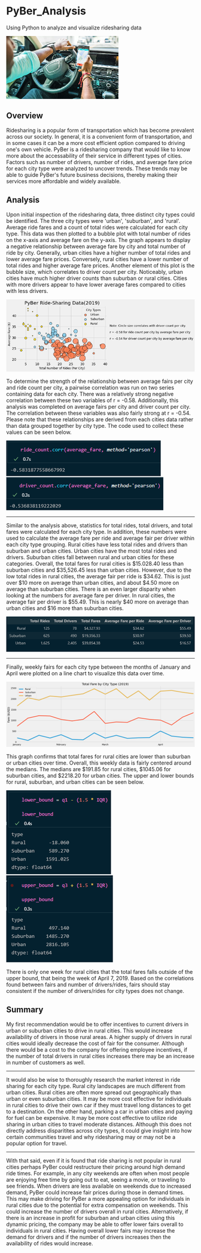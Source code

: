 # PyBer_Analysis
Using Python to analyze and visualize ridesharing data

![RS](https://github.com/Mots94/PyBer_Analysis/blob/main/analysis/ride_share.png)

## Overview
Ridesharing is a popular form of transportation which has become prevalent across our society.  In general, it is a convenient form of transportation, and in some cases it can be a more cost efficient option compared to driving one's own vehicle.  PyBer is a ridesharing company that would like to know more about the accessability of their service in different types of cities.  Factors such as number of drivers, number of rides, and average fare price for each city type were analyzed to uncover trends.  These trends may be able to guide PyBer's future business decisions, thereby making their services more affordable and widely available.

## Analysis
Upon initial inspection of the ridesharing data, three distinct city types could be identified.  The three city types were 'urban', 'suburban', and 'rural'.  Average ride fares and a count of total rides were calculated for each city type.  This data was then plotted to a bubble plot with total number of rides on the x-axis and average fare on the y-axis.  The graph appears to display a negative relationship between average fare by city and total number of ride by city.  Generally, urban cities have a higher number of total rides and lower average fare prices.  Conversely, rural cities have a lower number of total rides and higher average fare prices.  Another element of this plot is the bubble size, which correlates to driver count per city.  Noticeably, urban cities have much higher driver counts than suburban or rural cities.  Cities with more drivers appear to have lower average fares compared to cities with less drivers.  

![Fig1](https://github.com/Mots94/PyBer_Analysis/blob/main/analysis/Fig1.png)

To determine the strength of the relationship between average fairs per city and ride count per city, a pairwise correlation was run on two series containing data for each city.  There was a relatively strong negative correlation between these two variables of r = -0.58.  Additionally, this analysis was completed on average fairs per city and driver count per city.  The correlation between these variables was also fairly strong at r = -0.54.  Please note that these relationships are derived from each cities data rather than data grouped together by city type.  The code used to collect these values can be seen below.

![RFC](https://github.com/Mots94/PyBer_Analysis/blob/main/analysis/rides_fare_corr.PNG) 
![DFC](https://github.com/Mots94/PyBer_Analysis/blob/main/analysis/driver_fare_corr.PNG)

---
Similar to the analysis above, statistics for total rides, total drivers, and total fares were calculated for each city type.  In addition, these numbers were used to calculate the average fare per ride and average fair per driver within each city type grouping.  Rural cities have less total rides and drivers than suburban and urban cities.  Urban cities have the most total rides and drivers.  Suburban cities fall between rural and urban cities for these categories.  Overall, the total fares for rural cities is $15.028.40 less than suburban cities and $35,526.45 less than urban cities.  However, due to the low total rides in rural cities, the average fair per ride is $34.62.  This is just over $10 more on average than urban cities, and about $4.50 more on average than suburban cities.  There is an even larger disparity when looking at the numbers for average fare per driver.  In rural cities, the average fair per driver is $55.49.  This is nearly $40 more on average than urban cities and $16 more than suburban cities.

![FS](https://github.com/Mots94/PyBer_Analysis/blob/main/analysis/Fare_Summary.PNG)

---
Finally, weekly fairs for each city type between the months of January and April were plotted on a line chart to visualize this data over time. 

![TFL](https://github.com/Mots94/PyBer_Analysis/blob/main/analysis/Fig8.png)

This graph confirms that total fares for rural cities are lower than suburban or urban cities over time.  Overall, this weekly data is fairly centered around the medians.  The medians are $191.85 for rural cities, $1045.06 for suburban cities, and $2218.20 for urban cities.  The upper and lower bounds for rural, suburban, and urban cities can be seen below.

![LB](https://github.com/Mots94/PyBer_Analysis/blob/main/analysis/lower_bound.PNG) ![UB](https://github.com/Mots94/PyBer_Analysis/blob/main/analysis/upper_bound.PNG)

There is only one week for rural cities that the total fares falls outside of the upper bound, that being the week of April 7, 2019.  Based on the correlations found between fairs and number of drivers/rides, fairs should stay consistent if the number of drivers/rides for city types does not change.  

## Summary
My first recommendation would be to offer incentives to current drivers in urban or suburban cities to drive in rural cities. This would increase availability of drivers in those rural areas.  A higher supply of drivers in rural cities would ideally decrease the cost of fair for the consumer.  Although there would be a cost to the company for offering employee incentives, if the number of total drivers in rural cities increases there may be an increase in number of customers as well.

---
It would also be wise to thoroughly research the market interest in ride sharing for each city type.  Rural city landscapes are much different from urban cities. Rural cities are often more spread out geographically than urban or even suburban cities.  It may be more cost effective for individuals in rural cities to drive their own car if they must travel long distances to get to a destination.  On the other hand, parking a car in urban cities and paying for fuel can be expensive.  It may be more cost effective to utilize ride sharing in urban cities to travel moderate distances.  Although this does not directly address disparitites across city types, it could give insight into how certain communities travel and why ridesharing may or may not be a popular option for travel.

---
With that said, even if it is found that ride sharing is not popular in rural cities perhaps PyBer could restructure their pricing around high demand ride times.  For example, in any city weekends are often when most people are enjoying free time by going out to eat, seeing a movie, or traveling to see friends.  When drivers are less available on weekends due to increased demand, PyBer could increase fair prices during those in demand times.  This may make driving for PyBer a more appealing option for individuals in rural cities due to the potential for extra compensation on weekends.  This could increase the number of drivers overall in rural cities.  Alternatively, if there is an increase in profit for suburban and urban cities using this dynamic pricing, the company may be able to offer lower fairs overall to individuals in rural cities.  Having overall lower fairs may increase the demand for drivers and if the number of drivers increases then the availability of rides would increase. 
